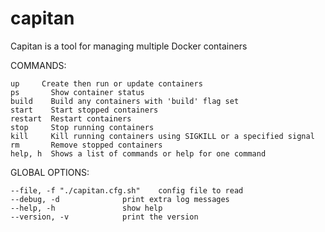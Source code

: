 # capitan
Capitan is a tool for managing multiple Docker containers

COMMANDS:

    up     Create then run or update containers
    ps       Show container status
    build    Build any containers with 'build' flag set
    start    Start stopped containers
    restart  Restart containers
    stop     Stop running containers
    kill     Kill running containers using SIGKILL or a specified signal
    rm       Remove stopped containers
    help, h  Shows a list of commands or help for one command

   
GLOBAL OPTIONS:

    --file, -f "./capitan.cfg.sh"    config file to read
    --debug, -d              print extra log messages
    --help, -h               show help
    --version, -v            print the version

